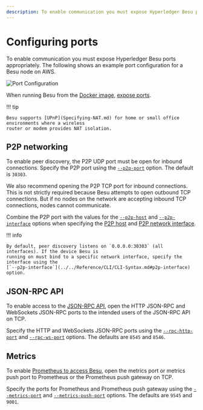```yaml
---
description: To enable communication you must expose Hyperledger Besu ports appropriately
---
```


# Configuring ports

To enable communication you must expose Hyperledger Besu ports appropriately. The following shows
an example port configuration for a Besu node on AWS.

![Port Configuration](../../images/PortConfiguration.png)

When running Besu from the [Docker image](../../get-started/install/run-docker-image.md),
[expose ports](../../get-started/install/run-docker-image.md#exposing-ports).

!!! tip

    Besu supports [UPnP](Specifying-NAT.md) for home or small office environments where a wireless
    router or modem provides NAT isolation.

## P2P networking

To enable peer discovery, the P2P UDP port must be open for inbound connections. Specify the P2P
port using the [`--p2p-port`](../../reference/cli/options.md#p2p-port) option. The default is
`30303`.

We also recommend opening the P2P TCP port for inbound connections. This is not strictly required
because Besu attempts to open outbound TCP connections. But if no nodes on the network are
accepting inbound TCP connections, nodes cannot communicate.

Combine the P2P port with the values for the
[`--p2p-host`](../../reference/cli/options.md#p2p-host) and
[`--p2p-interface`](../../reference/cli/options.md#p2p-interface) options when specifying the
[P2P host](../../reference/cli/options.md#p2p-host) and
[P2P network interface](../../reference/cli/options.md#p2p-interface).

!!! info

    By default, peer discovery listens on `0.0.0.0:30303` (all interfaces). If the device Besu is
    running on must bind to a specific network interface, specify the interface using the
    [`--p2p-interface`](../../Reference/CLI/CLI-Syntax.md#p2p-interface) option.

## JSON-RPC API

To enable access to the [JSON-RPC API](../use-besu-api/json-rpc.md), open the HTTP
JSON-RPC and WebSockets JSON-RPC ports to the intended users of the JSON-RPC API on TCP.

Specify the HTTP and WebSockets JSON-RPC ports using the
[`--rpc-http-port`](../../reference/cli/options.md#rpc-http-port) and
[`--rpc-ws-port`](../../reference/cli/options.md#rpc-ws-port) options. The defaults are `8545`
and `8546`.

## Metrics

To enable
[Prometheus to access Besu](../monitor/metrics.md#monitor-node-performance-using-prometheus), open
the metrics port or metrics push port to Prometheus or the Prometheus push gateway on TCP.

Specify the ports for Prometheus and Prometheus push gateway using the
[`--metrics-port`](../../reference/cli/options.md#metrics-port) and
[`--metrics-push-port`](../../reference/cli/options.md#metrics-push-port) options. The defaults
are `9545` and `9001`.
